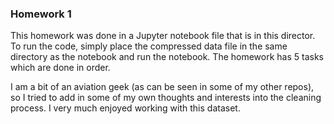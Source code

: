 ### Homework 1

This homework was done in a Jupyter notebook file that is in this director. To run the code, simply 
place the compressed data file in the same directory as the notebook and run the notebook. The homework
has 5 tasks which are done in order.

I am a bit of an aviation geek (as can be seen in some of my other repos), so I tried to add in some of my own thoughts and interests into the cleaning
process. I very much enjoyed working with this dataset.

